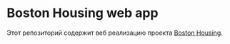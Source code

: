 # Boston Housing web app

Этот репозиторий содержит веб реализацию проекта [Boston Housing](https://github.com/iCosmos76/bhousing-package).
